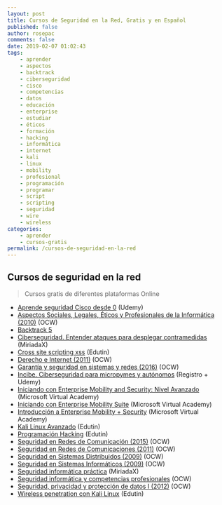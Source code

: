 ```yaml
---
layout: post
title: Cursos de Seguridad en la Red, Gratis y en Español
published: false
author: rosepac
comments: false
date: 2019-02-07 01:02:43
tags:
    - aprender
    - aspectos
    - backtrack
    - ciberseguridad
    - cisco
    - competencias
    - datos
    - educación
    - enterprise
    - estudiar
    - éticos
    - formación
    - hacking
    - informática
    - internet
    - kali
    - linux
    - mobility
    - profesional
    - programación
    - programar
    - script
    - scripting
    - seguridad
    - wire
    - wireless
categories:
    - aprender
    - cursos-gratis
permalink: /cursos-de-seguridad-en-la-red
---
```

## Cursos de seguridad en la red

> Cursos gratis de diferentes plataformas Online

  * [Aprende seguridad Cisco desde 0][1] (Udemy)
  * [Aspectos Sociales, Legales, Éticos y Profesionales de la Informática (2010)][2] (OCW)
  * [Backtrack 5][3]
  * [Ciberseguridad. Entender ataques para desplegar contramedidas][4] (MiriadaX)
  * [Cross site scripting xss][5] (Edutin)
  * [Derecho e Internet (2011)][6] (OCW)
  * [Garantía y seguridad en sistemas y redes (2016)][7] (OCW)
  * [Incibe. Ciberseguridad para micropymes y autónomos][8] (Registro + Udemy)
  * [Iniciando con Enterprise Mobility and Security: Nivel Avanzado][9] (Microsoft Virtual Academy)
  * [Iniciando con Enterprise Mobility Suite][10] (Microsoft Virtual Academy)
  * [Introducción a Enterprise Mobility + Security][11] (Microsoft Virtual Academy)
  * [Kali Linux Avanzado][12] (Edutin)
  * [Programación Hacking][13] (Edutin)
  * [Seguridad en Redes de Comunicación (2015)][14] (OCW)
  * [Seguridad en Redes de Comunicaciones (2011)][15] (OCW)
  * [Seguridad en Sistemas Distribuidos (2009)][16] (OCW)
  * [Seguridad en Sistemas Informáticos (2009)][17] (OCW)
  * [Seguridad informática práctica][18] (MiriadaX)
  * [Seguridad informática y competencias profesionales][19] (OCW)
  * [Seguridad, privacidad y protección de datos I (2012)][20] (OCW)
  * [Wireless penetration con Kali Linux][21] (Edutin)

 [1]: https://www.udemy.com/aprende-seguridad-cisco-desde-0
 [2]: http://ocw.uniovi.es/course/view.php?id=151
 [3]: https://edutin.com/curso-de-Backtrack-5-2044
 [4]: https://miriadax.net/web/ciberseguridad-entender-los-ataques-para-desplegar-contramedidas-2-edicion-
 [5]: https://edutin.com/curso-de-cross-site-scripting-3107
 [6]: http://ocw.uv.es/ciencias-sociales-y-juridicas/plant/Course_listing
 [7]: https://ocw.unican.es/course/view.php?id=16
 [8]: https://www.incibe.es/formacion/ciberseguridad-para-micropymes-y-autonomos
 [9]: https://mva.microsoft.com/es-es/training-courses/iniciando-con-enterprise-mobility-and-security-nivel-avanzado-17783
 [10]: https://mva.microsoft.com/es-es/training-courses/iniciando-con-enterprise-mobility-suite-16961
 [11]: https://mva.microsoft.com/es-es/training-courses/introduccin-a-enterprise-mobility-security-17101
 [12]: https://edutin.com/curso-de-kali-linux-avanzado-3758
 [13]: https://edutin.com/curso-de-hacking-3106
 [14]: https://ocw.unican.es/course/view.php?id=28
 [15]: http://ocw.bib.upct.es/course/view.php?id=102
 [16]: http://ocw.uc3m.es/ingenieria-informatica/seguridad-en-sistemas-distribuidos
 [17]: http://ocw.uv.es/ingenieria-y-arquitectura/seguridad/Course_listing
 [18]: https://miriadax.net/web/seguridad-informatica-practica
 [19]: https://ocw.uca.es/course/view.php?id=55
 [20]: http://ocw.uv.es/ciencias-sociales-y-juridicas/seguridad-privacidad-y-proteccion-de-datos-i/Course_listing
 [21]: https://edutin.com/curso-de-wireless-penetration-testing-con-kali-linux-3757